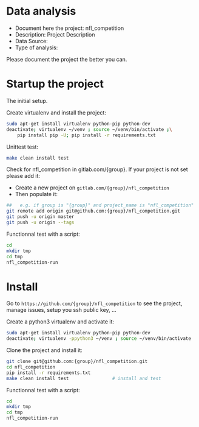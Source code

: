 # Data analysis
- Document here the project: nfl_competition
- Description: Project Description
- Data Source:
- Type of analysis:

Please document the project the better you can.

# Startup the project

The initial setup.

Create virtualenv and install the project:
```bash
sudo apt-get install virtualenv python-pip python-dev
deactivate; virtualenv ~/venv ; source ~/venv/bin/activate ;\
    pip install pip -U; pip install -r requirements.txt
```

Unittest test:
```bash
make clean install test
```

Check for nfl_competition in gitlab.com/{group}.
If your project is not set please add it:

- Create a new project on `gitlab.com/{group}/nfl_competition`
- Then populate it:

```bash
##   e.g. if group is "{group}" and project_name is "nfl_competition"
git remote add origin git@github.com:{group}/nfl_competition.git
git push -u origin master
git push -u origin --tags
```

Functionnal test with a script:

```bash
cd
mkdir tmp
cd tmp
nfl_competition-run
```

# Install

Go to `https://github.com/{group}/nfl_competition` to see the project, manage issues,
setup you ssh public key, ...

Create a python3 virtualenv and activate it:

```bash
sudo apt-get install virtualenv python-pip python-dev
deactivate; virtualenv -ppython3 ~/venv ; source ~/venv/bin/activate
```

Clone the project and install it:

```bash
git clone git@github.com:{group}/nfl_competition.git
cd nfl_competition
pip install -r requirements.txt
make clean install test                # install and test
```
Functionnal test with a script:

```bash
cd
mkdir tmp
cd tmp
nfl_competition-run
```

